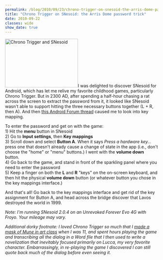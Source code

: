 ```yaml
---
permalink: /blog/2010/09/23/chrono-trigger-on-snesoid-the-arris-dome-password-trick/
title: "Chrono Trigger on SNesoid: the Arris Dome password trick"
date: 2010-09-22
classes: wide
show_date: true
---
```

<p><a href="http://www.flickr.com/photos/quinnanya/5018271353/" title="Chrono Trigger and SNesoid by quinn.anya, on Flickr"><img src="http://farm5.static.flickr.com/4127/5018271353_5651a907e8_m.jpg" width="240" height="160" alt="Chrono Trigger and SNesoid" class="alignright" /></a>I was delighted to discover SNesoid for Android, which has let me relive my favorite childhood games, particularly Chrono Trigger. But in 2300 AD, after spending a half-hour chasing a rat across the screen to extract the password from it, it looked like SNesoid wasn't able to support hitting the three necessary buttons together (L + R, then A). And then <a href="http://androidforums.com/android-games/157926-snesoid-multi-touch-trouble.html">this Android Forum thread</a> caused me to look into key mapping.</p>
<p>To enter the password and get on with the game:<br />
1) Hit the <strong>menu</strong> button in SNesoid<br />
2) Go to <strong>Input settings</strong>, then <strong>Key mappings</strong><br />
3) Scroll down and select <strong>Button A</strong>. When it says <em>Press a hardware key...</em> press one that doesn't already cause a change of state in the app (i.e., don't choose the "home" or "menu" buttons.) I went with the <strong>volume down</strong> button.<br />
4) Go back to the game, and stand in front of the sparkling panel where you need to enter the password<br />
5) Keep a finger on both the <strong>L</strong> and <strong>R</strong> "keys" on the on-screen keyboard, and then hit the physical <strong>volume down</strong> button (or whatever button you chose in the key mappings interface.)</p>
<p>And that's all! Go back to the key mappings interface and get rid of the key assignment for Button A, and head across the bridge discover that Lavos destroyed the world in 1999.</p>
<p><em>Note: I'm running SNesoid 2.0.4 on an Unrevoked Forever Evo 4G with Froyo. Your mileage may vary.</em></p>
<p><em>Additional dorky footnote: I loved Chrono Trigger so much that I <a href="http://www.flickr.com/photos/quinnanya/5018116045/">made a mask of Mune in art class</a> when I was 11, and spent hours playing the game and transcribing all the dialog in a Word file that I then used to write a novelization that inevitably focused primarily on Lucca, my very favorite character. Embarrassingly, in re-playing the game I discovered I can still quote back much of the dialog before even seeing it.</em></p>
